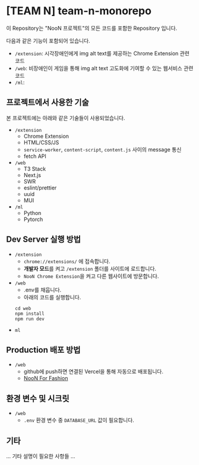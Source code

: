# [TEAM N] team-n-monorepo

이 Repository는 "NooN 프로젝트"의 모든 코드를 포함한 Repository 입니다.

다음과 같은 기능이 포함되어 있습니다.

- `/extension`: 시각장애인에게 img alt text를 제공하는 Chrome Extension 관련 코드
- `/web`: 비장애인이 게임을 통해 img alt text 고도화에 기여할 수 있는 웹서비스 관련 코드
- `/ml`: 

## 프로젝트에서 사용한 기술

본 프로젝트에는 아래와 같은 기술들이 사용되었습니다.

- `/extension`
  - Chrome Extension 
  - HTML/CSS/JS
  - `service-worker`, `content-script`, `content.js` 사이의 message 통신
  - fetch API
- `/web`
  - T3 Stack
  - Next.js
  - SWR
  - eslint/prettier
  - uuid
  - MUI
- `/ml`
  - Python
  - Pytorch

## Dev Server 실행 방법

- `/extension`
  - `chrome://extensions/` 에 접속합니다.
  - **개발자 모드**를 켜고 `/extension` 폴더를 사이트에 로드합니다.
  - `NooN Chrome Extension`을 켜고 다른 웹사이트에 방문합니다.
- `/web`
  - .env를 채웁니다.
  - 아래의 코드를 실행합니다.
  ```
  cd web
  npm install
  npm run dev
  ```
- `ml`

## Production 배포 방법

- `/web`
  - github에 push하면 연결된 Vercel을 통해 자동으로 배포됩니다.
  - [NooN For Fashion](https://team-n-web.vercel.app/)

## 환경 변수 및 시크릿

- `/web`
  - `.env` 환경 변수 중 `DATABASE_URL` 값이 필요합니다.

## 기타

... 기타 설명이 필요한 사항들 ...
